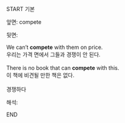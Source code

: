 START
기본

앞면:
compete


뒷면:
<div>We can’t <strong>compete</strong> with them on price. </div><div><div>우리는 가격 면에서 그들과 경쟁이 안 된다.<br><br><div>There is no book that can <strong>compete</strong> with this. </div><div><div>이 책에 비견될 만한 책은 없다.<br><br>경쟁하다</div></div></div></div>


해석:

END
